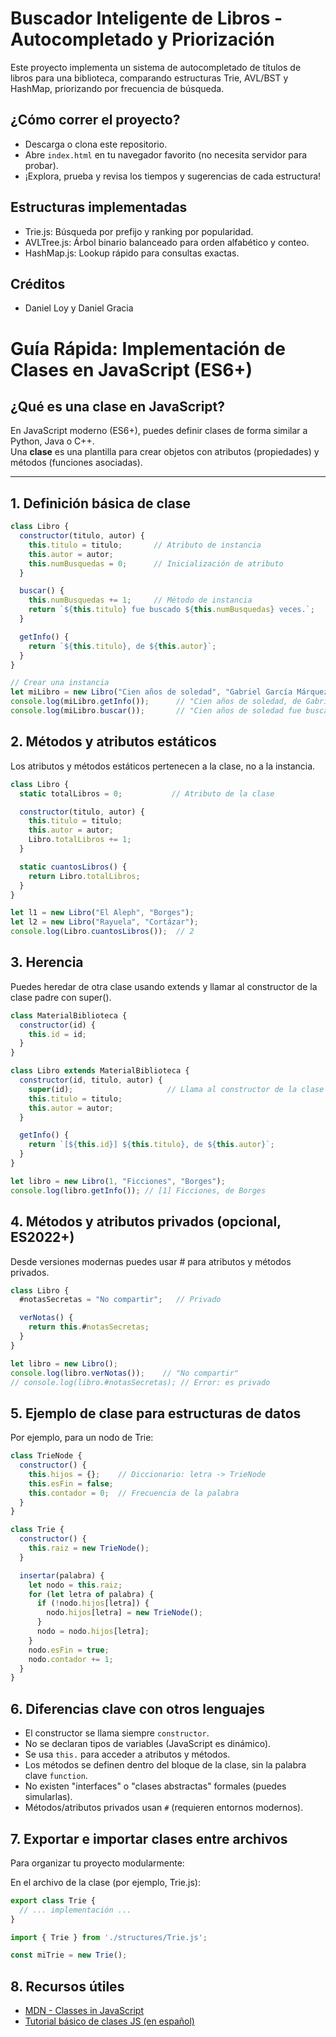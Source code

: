 # Buscador Inteligente de Libros - Autocompletado y Priorización

Este proyecto implementa un sistema de autocompletado de títulos de libros para una biblioteca, comparando estructuras Trie, AVL/BST y HashMap, priorizando por frecuencia de búsqueda.

## ¿Cómo correr el proyecto?
- Descarga o clona este repositorio.
- Abre `index.html` en tu navegador favorito (no necesita servidor para probar).
- ¡Explora, prueba y revisa los tiempos y sugerencias de cada estructura!

## Estructuras implementadas
- Trie.js: Búsqueda por prefijo y ranking por popularidad.
- AVLTree.js: Árbol binario balanceado para orden alfabético y conteo.
- HashMap.js: Lookup rápido para consultas exactas.

## Créditos
- Daniel Loy y Daniel Gracia

# Guía Rápida: Implementación de Clases en JavaScript (ES6+)

## ¿Qué es una clase en JavaScript?

En JavaScript moderno (ES6+), puedes definir clases de forma similar a Python, Java o C++.  
Una **clase** es una plantilla para crear objetos con atributos (propiedades) y métodos (funciones asociadas).

---

## 1. Definición básica de clase

```js
class Libro {
  constructor(titulo, autor) {
    this.titulo = titulo;       // Atributo de instancia
    this.autor = autor;
    this.numBusquedas = 0;      // Inicialización de atributo
  }

  buscar() {
    this.numBusquedas += 1;     // Método de instancia
    return `${this.titulo} fue buscado ${this.numBusquedas} veces.`;
  }

  getInfo() {
    return `${this.titulo}, de ${this.autor}`;
  }
}

// Crear una instancia
let miLibro = new Libro("Cien años de soledad", "Gabriel García Márquez");
console.log(miLibro.getInfo());      // "Cien años de soledad, de Gabriel García Márquez"
console.log(miLibro.buscar());       // "Cien años de soledad fue buscado 1 veces."
```

## 2. Métodos y atributos estáticos

Los atributos y métodos estáticos pertenecen a la clase, no a la instancia.

```js
class Libro {
  static totalLibros = 0;           // Atributo de la clase

  constructor(titulo, autor) {
    this.titulo = titulo;
    this.autor = autor;
    Libro.totalLibros += 1;
  }

  static cuantosLibros() {
    return Libro.totalLibros;
  }
}

let l1 = new Libro("El Aleph", "Borges");
let l2 = new Libro("Rayuela", "Cortázar");
console.log(Libro.cuantosLibros());  // 2
```
## 3. Herencia

Puedes heredar de otra clase usando extends y llamar al constructor de la clase padre con super().

```js
class MaterialBiblioteca {
  constructor(id) {
    this.id = id;
  }
}

class Libro extends MaterialBiblioteca {
  constructor(id, titulo, autor) {
    super(id);                     // Llama al constructor de la clase padre
    this.titulo = titulo;
    this.autor = autor;
  }

  getInfo() {
    return `[${this.id}] ${this.titulo}, de ${this.autor}`;
  }
}

let libro = new Libro(1, "Ficciones", "Borges");
console.log(libro.getInfo()); // [1] Ficciones, de Borges
```


## 4. Métodos y atributos privados (opcional, ES2022+)

Desde versiones modernas puedes usar # para atributos y métodos privados.

```js
class Libro {
  #notasSecretas = "No compartir";   // Privado

  verNotas() {
    return this.#notasSecretas;
  }
}

let libro = new Libro();
console.log(libro.verNotas());    // "No compartir"
// console.log(libro.#notasSecretas); // Error: es privado
```

## 5. Ejemplo de clase para estructuras de datos

Por ejemplo, para un nodo de Trie:

```js
class TrieNode {
  constructor() {
    this.hijos = {};    // Diccionario: letra -> TrieNode
    this.esFin = false;
    this.contador = 0;  // Frecuencia de la palabra
  }
}

class Trie {
  constructor() {
    this.raiz = new TrieNode();
  }

  insertar(palabra) {
    let nodo = this.raiz;
    for (let letra of palabra) {
      if (!nodo.hijos[letra]) {
        nodo.hijos[letra] = new TrieNode();
      }
      nodo = nodo.hijos[letra];
    }
    nodo.esFin = true;
    nodo.contador += 1;
  }
}
```

## 6. Diferencias clave con otros lenguajes

- El constructor se llama siempre `constructor`.
- No se declaran tipos de variables (JavaScript es dinámico).
- Se usa `this.` para acceder a atributos y métodos.
- Los métodos se definen dentro del bloque de la clase, sin la palabra clave `function`.
- No existen "interfaces" o "clases abstractas" formales (puedes simularlas).
- Métodos/atributos privados usan `#` (requieren entornos modernos).


## 7. Exportar e importar clases entre archivos

Para organizar tu proyecto modularmente:

En el archivo de la clase (por ejemplo, Trie.js):

```js
export class Trie {
  // ... implementación ...
}
```

```js
import { Trie } from './structures/Trie.js';

const miTrie = new Trie();
```

## 8. Recursos útiles

- [MDN - Classes in JavaScript](https://developer.mozilla.org/es/docs/Web/JavaScript/Reference/Classes)
- [Tutorial básico de clases JS (en español)](https://developer.mozilla.org/es/docs/Web/JavaScript/Guide/Working_with_Objects#Definici%C3%B3n_de_clases)
